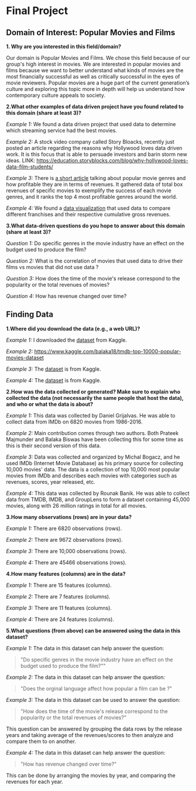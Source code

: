 # Final Project
## Domain of Interest: Popular Movies and Films

**1. Why are you interested in this field/domain?**

Our domain is Popular Movies and Films. We chose this field because of our group's high interest in movies.
We are interested in popular movies and films because we want to better understand what kinds of movies are
the most financially successful as well as critically successful in the eyes of movie reviewers.
Popular movies are a huge part of the current generation’s culture and exploring this topic more in depth
will help us understand how contemporary culture appeals to society.

**2.What other examples of data driven project have you found related to this domain (share at least 3)?**

_Example 1:_ We found a data driven project that used data to determine which streaming service had the best movies.

_Example 2:_ A stock video company called Story Bloacks, recently just posted an article regarding the reasons why Hollywood loves                data driven work. It is this focus that is able to persuade investors and barin storm new ideas.
             LINK: https://education.storyblocks.com/blog/why-hollywood-loves-data-film-students/

_Example 3:_ There is [a short article](https://medium.com/@grayll/the-most-profitable-film-genres-e91d5fb4cfa5) talking about popular movie genres and how profitable they are in terms of revenues.
             It gathered data of total box revenues of specific movies to exemplify the success of each movie genres, and
             it ranks the top 4 most profitable genres around the world.

_Example 4:_ We found a [data visualization](https://flowingdata.com/2019/02/20/franchise-box-office/) that used data to compare different franchises and their respective cumulative gross revenues.

**3.What data-driven questions do you hope to answer about this domain (share at least 3)?**

_Question 1:_ Do specific genres in the movie industry have an effect on the budget used to produce the film?

_Question 2:_ What is the correlation of movies that used data to drive their films vs movies that did not use data ?

_Question 3:_ How does the time of the movie's release correspond to the popularity or the total revenues of movies?

_Question 4:_ How has revenue changed over time?


## Finding Data

**1.Where did you download the data (e.g., a web URL)?**

_Example 1:_ I downloaded the [dataset](https://www.kaggle.com/danielgrijalvas/movies) from Kaggle.

_Example 2:_ https://www.kaggle.com/balaka18/tmdb-top-10000-popular-movies-dataset

_Example 3:_ The [dataset](https://www.kaggle.com/michau96/are-popular-movies-good/data) is from Kaggle.

_Example 4:_ The [dataset](https://www.kaggle.com/rounakbanik/the-movies-dataset) is from Kaggle.

**2.How was the data collected or generated? Make sure to explain who collected the data (not necessarily the same people that host the data), and who or what the data is about?**

_Example 1:_ This data was collected by Daniel Grijalvas. He was able to collect data from IMDb on 6820 movies from 1986-2016.

_Example 2:_ Main contribution comes through two authors. Both Prateek Majmunder and Balaka Biswas have been collecting this for some time as this is their second version of this data.

_Example 3:_ Data was collected and organized by Michal Bogacz, and he used IMDb (Internet Movie Database) as his primary source for collecting 10,000 movies' data.
             The data is a collection of top 10,000 most popular movies from IMDb and describes each movies with categories such as revenues, scores, year released, etc.

_Example 4:_ This data was collected by Rounak Banik. He was able to collect data from TMDB, IMDB, and GroupLens to form a dataset containing 45,000 movies, along with 26 million ratings in total for all movies.

**3.How many observations (rows) are in your data?**

_Example 1:_ There are 6820 observations (rows).

_Example 2:_ There are 9672 observations (rows).

_Example 3:_ There are 10,000 observations (rows).

_Example 4:_ There are 45466 observations (rows).

**4.How many features (columns) are in the data?**

_Example 1:_ There are 15 features (columns).

_Example 2:_ There are 7 features (columns).

_Example 3:_ There are 11 features (columns).

_Example 4:_ There are 24 features (columns).

**5.What questions (from above) can be answered using the data in this dataset?**

_Example 1:_ The data in this dataset can help answer the question:
> "Do specific genres in the movie industry have an effect on the budget used to produce the film?""

_Example 2:_ The data in this dataset can help answer the question:
> "Does the orginal language affect how popular a film can be ?"

_Example 3:_ The data in this dataset can be used to answer the question:
> "How does the time of the movie's release correspond to the popularity or the total revenues of movies?"

This question can be answered by grouping the data rows by the release years and taking average of the
revenues/scores to then analyze and compare them to on another.

_Example 4:_ The data in this dataset can help answer the question:
> "How has revenue changed over time?"

This can be done by arranging the movies by year, and comparing the revenues for each year.
